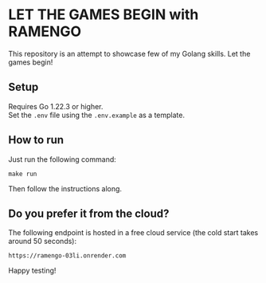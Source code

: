 # LET THE GAMES BEGIN with RAMENGO

This repository is an attempt to showcase few of my Golang skills. Let the games begin!

## Setup

Requires Go 1.22.3 or higher.<br>
Set the `.env` file using the `.env.example` as a template.<br>

## How to run

Just run the following command:

    make run

Then follow the instructions along. <br>

## Do you prefer it from the cloud?

The following endpoint is hosted in a free cloud service (the cold start takes around 50 seconds):

    https://ramengo-03li.onrender.com

Happy testing!
